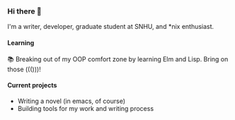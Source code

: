 ### Hi there 👋

I'm a writer, developer, graduate student at SNHU, and *nix enthusiast.

#### Learning
📚 Breaking out of my OOP comfort zone by learning Elm and Lisp. Bring on those ((()))!

#### Current projects
+ Writing a novel (in emacs, of course)
+ Building tools for my work and writing process
<!--
**dw-jet/dw-jet** is a ✨ _special_ ✨ repository because its `README.md` (this file) appears on your GitHub profile.

Here are some ideas to get you started:

- 🔭 I’m currently working on ...
- 🌱 I’m currently learning ...
- 👯 I’m looking to collaborate on ...
- 🤔 I’m looking for help with ...
- 💬 Ask me about ...
- 📫 How to reach me: ...
- 😄 Pronouns: ...
- ⚡ Fun fact: ...
-->

